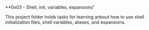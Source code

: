 **0x03 - Shell, init, variables, expansions"

This project folder holds tasks for learning anbout how to use shell initialization files, shell variables, aliases, and expansions.